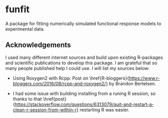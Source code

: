 # funfit
A package for fitting numerically simulated functional response models to experimental data.


## Acknowledgements
I used many different internet sources and build upon existing R-packages and scientific
publications to develop this package. I am grateful that so many people published
help I could use. I will list my sources below:

- Using Roxygen2 with Rcpp: Post on \href{R-bloggers}{https://www.r-bloggers.com/2016/08/rcpp-and-roxygen2/} by Brandon Bertelsen.

- I had some issue with building installing from a runing R session, so thanks to that \href{post}{https://stackoverflow.com/questions/6313079/quit-and-restart-a-clean-r-session-from-within-r} restarting R was easier.
